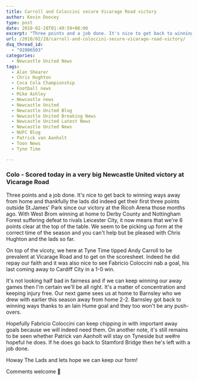 ```yaml
---
title: Carroll and Coloccini secure Vicarage Road victory
author: Kevin Doocey
type: post
date: 2010-02-28T01:49:59+00:00
excerpt: "Three points and a job done. It's nice to get back to winning.."
url: /2010/02/28/carroll-and-coloccini-secure-vicarage-road-victory/
dsq_thread_id:
  - "92806503"
categories:
  - Newcastle United News
tags:
  - Alan Shearer
  - Chris Hughton
  - Coca Cola Championship
  - Football news
  - Mike Ashley
  - Newcastle news
  - Newcastle United
  - Newcastle United Blog
  - Newcastle United Breaking News
  - Newcastle United Latest News
  - Newcastle United News
  - NUFC Blog
  - Patrick van Aanholt
  - Toon News
  - Tyne Time

---
```

### Colo - Scored today in a very big Newcastle United victory at Vicarage Road

Three points and a job done. It's nice to get back to winning ways away from home and thankfully the lads did indeed get their first three points outside St.James' Park since our victory at the Ricoh Arena those months ago. With West Brom winning at home to Derby County and Nottingham Forest suffering defeat to rivals Leicester City, it now means that we're 6 points clear  at the top of the table. We seem to be picking up form at the correct time of the season and you can't help but be pleased with Chris Hughton and the lads so far.

On top of the vicoty, we here at Tyne Time tipped Andy Carroll to be prevalent at Vicarage Road and to get on the scoresheet. Indeed he did repay our faith and it was also nice to see Fabricio Coloccini nab a goal, his last coming away to Cardiff City in a 1-0 win.
  
It's not looking half bad in fairness and if we can keep winning our away games then I'm certain we'll be all right. It's a matter of concentration and keeping injury free. Our next game sees us at home to Barnsley who we drew with earlier this season away from home 2-2. Barnsley got back to winning ways thanks to an Iain Hume goal and they too won't be any push-overs.

Hopefully Fabricio Coloccini can keep chipping in with important away goals because we will indeed need them. On another note, it's still remains to be seen whether Patrick van Aanholt will stay on Tyneside but we#re hopeful he does. If he does go back to Stamford Bridge then he's left with a job done.

Howay The Lads and lets hope we can keep our form!

Comments welcome 🙂
